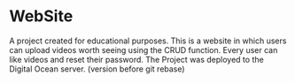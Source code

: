 # WebSite

A project created for educational purposes. This is a website in which users can upload videos worth seeing using the CRUD function.
Every user can like videos and reset their password. The Project was deployed to the Digital Ocean server. (version before git rebase)
